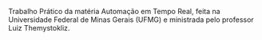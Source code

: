 Trabalho Prático da matéria Automação em Tempo Real, feita na Universidade Federal de Minas Gerais (UFMG) e ministrada pelo professor Luiz Themystokliz.
